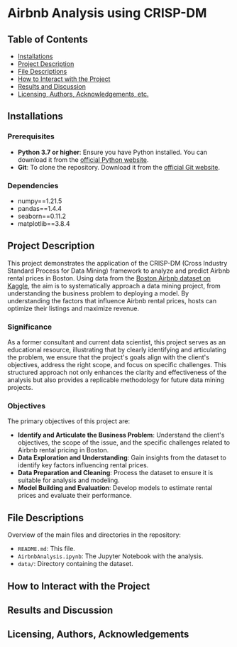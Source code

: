 # Airbnb Analysis using CRISP-DM 

## Table of Contents
- [Installations](#installations)
- [Project Description](#project-description)
- [File Descriptions](#file-descriptions)
- [How to Interact with the Project](#how-to-interact-with-the-project)
- [Results and Discussion](#results-and-discussion)
- [Licensing, Authors, Acknowledgements, etc.](#licensing-authors-acknowledgements)

## Installations

### Prerequisites
- **Python 3.7 or higher**: Ensure you have Python installed. You can download it from the [official Python website](https://www.python.org/downloads/).
- **Git**: To clone the repository. Download it from the [official Git website](https://git-scm.com/).

### Dependencies
- numpy==1.21.5
- pandas==1.4.4
- seaborn==0.11.2
- matplotlib==3.8.4

## Project Description

This project demonstrates the application of the CRISP-DM (Cross Industry Standard Process for Data Mining) framework to analyze and predict Airbnb rental prices in Boston. Using data from the [Boston Airbnb dataset on Kaggle](https://www.kaggle.com/datasets/airbnb/boston/data), the aim is to systematically approach a data mining project, from understanding the business problem to deploying a model. By understanding the factors that influence Airbnb rental prices, hosts can optimize their listings and maximize revenue.

### Significance

As a former consultant and current data scientist, this project serves as an educational resource, illustrating that by clearly identifying and articulating the problem, we ensure that the project's goals align with the client's objectives, address the right scope, and focus on specific challenges. This structured approach not only enhances the clarity and effectiveness of the analysis but also provides a replicable methodology for future data mining projects.

### Objectives

The primary objectives of this project are:
- **Identify and Articulate the Business Problem**: Understand the client's objectives, the scope of the issue, and the specific challenges related to Airbnb rental pricing in Boston.
- **Data Exploration and Understanding**: Gain insights from the dataset to identify key factors influencing rental prices.
- **Data Preparation and Cleaning**: Process the dataset to ensure it is suitable for analysis and modeling.
- **Model Building and Evaluation**: Develop models to estimate rental prices and evaluate their performance.

## File Descriptions
Overview of the main files and directories in the repository:
- `README.md`: This file.
- `AirbnbAnalysis.ipynb`: The Jupyter Notebook with the analysis.
- `data/`: Directory containing the dataset.

## How to Interact with the Project

## Results and Discussion

## Licensing, Authors, Acknowledgements

